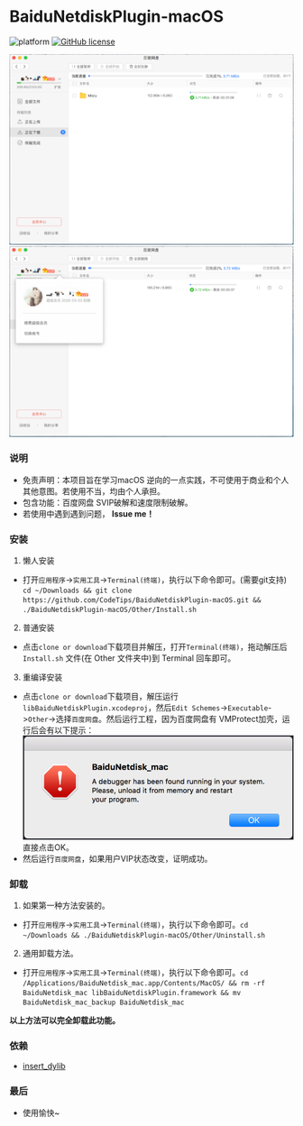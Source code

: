 # BaiduNetdiskPlugin-macOS

![platform](https://img.shields.io/badge/platform-macos-lightgrey.svg)  [![GitHub license](https://img.shields.io/github/license/CodeTips/BaiduNetdiskPlugin-macOS.svg)](https://github.com/CodeTips/BaiduNetdiskPlugin-macOS/blob/master/LICENSE)

![baidubetdiskplugin](./Other/Screenshots/baidubetdiskplugin.png)
![baidubetdiskplugin_1](./Other/Screenshots/baidubetdiskplugin_1.png)
### 说明
* 免责声明：本项目旨在学习macOS 逆向的一点实践，不可使用于商业和个人其他意图。若使用不当，均由个人承担。
* 包含功能：百度网盘 SVIP破解和速度限制破解。
* 若使用中遇到遇到问题， **Issue me！**

### 安装

 1. 懒人安装
* 打开`应用程序`->`实用工具`->`Terminal(终端)`，执行以下命令即可。(需要git支持)
`cd ~/Downloads && git clone https://github.com/CodeTips/BaiduNetdiskPlugin-macOS.git && ./BaiduNetdiskPlugin-macOS/Other/Install.sh`
 2. 普通安装
* 点击`clone or download`下载项目并解压，打开`Terminal(终端)`，拖动解压后`Install.sh` 文件(在 Other 文件夹中)到 Terminal 回车即可。
 3. 重编译安装
* 点击`clone or download`下载项目，解压运行`libBaiduNetdiskPlugin.xcodeproj`，然后`Edit Schemes`->`Executable`->`Other`->选择`百度网盘`。然后运行工程，因为百度网盘有 VMProtect加壳，运行后会有以下提示：
![baidubetdiskplugin_2](./Other/Screenshots/baidubetdiskplugin_2.png)
直接点击OK。
* 然后运行`百度网盘`，如果用户VIP状态改变，证明成功。

### 卸载

 1. 如果第一种方法安装的。
 * 打开`应用程序`->`实用工具`->`Terminal(终端)`，执行以下命令即可。`cd ~/Downloads && ./BaiduNetdiskPlugin-macOS/Other/Uninstall.sh`
 2. 通用卸载方法。
 * 打开`应用程序`->`实用工具`->`Terminal(终端)`，执行以下命令即可。`cd /Applications/BaiduNetdisk_mac.app/Contents/MacOS/ && rm -rf BaiduNetdisk_mac libBaiduNetdiskPlugin.framework && mv BaiduNetdisk_mac_backup BaiduNetdisk_mac`

**以上方法可以完全卸载此功能。**
 
### 依赖

* [insert_dylib](https://github.com/Tyilo/insert_dylib)

### 最后
* 使用愉快~

